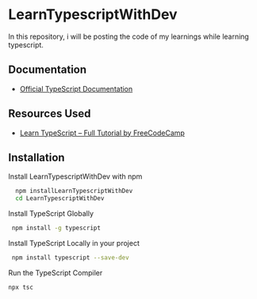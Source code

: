 
# LearnTypescriptWithDev

In this repository, i will be posting the code of my learnings while learning typescript.


## Documentation

- [Official TypeScript Documentation](https://www.typescriptlang.org/docs/)


## Resources Used

 - [Learn TypeScript – Full Tutorial by FreeCodeCamp](https://youtu.be/30LWjhZzg50)
 
 

## Installation

Install LearnTypescriptWithDev with npm

```bash
  npm installLearnTypescriptWithDev
  cd LearnTypescriptWithDev
```
Install TypeScript Globally

```bash
 npm install -g typescript
```
Install TypeScript Locally in your project

```bash
 npm install typescript --save-dev
```
Run the TypeScript Compiler

```bash
npx tsc
```

